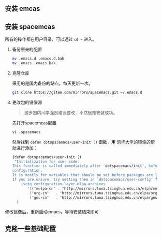 ## 安装 emcas

## 安装 spacemcas

所有的操作都在用户目录，可以通过 `cd ~` 进入。

1. 备份原来的配置

   ```bash
   mv .emacs.d .emacs.d.bak
   mv .emacs .emacs.bak
   ```

2. 克隆仓库

   采用的是国内备份的站点，每天更新一次。

   ```bash
   git clone https://gitee.com/mirrors/spacemacs.git ~/.emacs.d
   ```

3. 更改包的镜像源

   >  这步国内同学强烈建议要改，不然很难安装成功。

   先打开spacemcas配置

   ```bash
   vi .spacemacs
   ```

   然后找到 `defun dotspacemacs/user-init ()` 函数，用 [清华大学的镜像](https://link.zhihu.com/?target=https%3A//mirrors.tuna.tsinghua.edu.cn/help/elpa/)的帮助进行添加：

   ```bash
   (defun dotspacemacs/user-init ()
    "Initialization for user code:
   This function is called immediately after `dotspacemacs/init', before layer
   configuration.
   It is mostly for variables that should be set before packages are loaded.
   If you are unsure, try setting them in `dotspacemacs/user-config' first."
       (setq configuration-layer-elpa-archives
          '(("melpa-cn" . "http://mirrors.tuna.tsinghua.edu.cn/elpa/melpa/")
           ("org-cn"   . "http://mirrors.tuna.tsinghua.edu.cn/elpa/org/")
           ("gnu-cn"   . "http://mirrors.tuna.tsinghua.edu.cn/elpa/gnu/")))
     )
   ```

修改镜像后，重新启动emacs，等待安装结束即可

## 克隆一些基础配置

